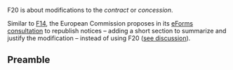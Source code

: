 F20 is about modifications to the *contract* or *concession*.

Similar to [F14](../F14), the European Commission proposes in its [eForms consultation](https://github.com/eForms/eForms) to republish notices – adding a short section to summarize and justify the modification – instead of using F20 ([see discussion](https://github.com/eForms/eForms/issues/45)).

## Preamble
